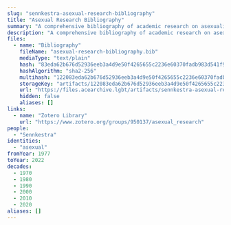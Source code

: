 ```yaml
---
slug: "sennkestra-asexual-research-bibliography"
title: "Asexual Research Bibliography"
summary: "A comprehensive bibliography of academic research on asexuality"
description: "A comprehensive bibliography of academic research on asexuality, aiming to include as much research as possible, whether \"good or bad, cutting edge or outdated, relevant or out of touch\""
files:
  - name: "Bibliography"
    fileName: "asexual-research-bibliography.bib"
    mediaType: "text/plain"
    hash: "83eda62b676d52936eeb3a4d9e50f4265655c2236e60370fadb983d541f94c99"
    hashAlgorithm: "sha2-256"
    multihash: "122083eda62b676d52936eeb3a4d9e50f4265655c2236e60370fadb983d541f94c99"
    storageKey: "artifacts/122083eda62b676d52936eeb3a4d9e50f4265655c2236e60370fadb983d541f94c99"
    url: "https://files.acearchive.lgbt/artifacts/sennkestra-asexual-research-bibliography/asexual-research-bibliography.bib"
    hidden: false
    aliases: []
links:
  - name: "Zotero Library"
    url: "https://www.zotero.org/groups/950137/asexual_research"
people:
  - "Sennkestra"
identities:
  - "asexual"
fromYear: 1977
toYear: 2022
decades:
  - 1970
  - 1980
  - 1990
  - 2000
  - 2010
  - 2020
aliases: []
---
```

